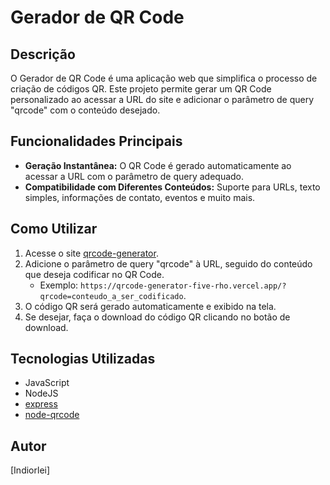 # Gerador de QR Code

## Descrição
O Gerador de QR Code é uma aplicação web que simplifica o processo de criação de códigos QR. Este projeto permite gerar um QR Code personalizado ao acessar a URL do site e adicionar o parâmetro de query "qrcode" com o conteúdo desejado.

## Funcionalidades Principais
- **Geração Instantânea:** O QR Code é gerado automaticamente ao acessar a URL com o parâmetro de query adequado.
- **Compatibilidade com Diferentes Conteúdos:** Suporte para URLs, texto simples, informações de contato, eventos e muito mais.

## Como Utilizar
1. Acesse o site [qrcode-generator](https://qrcode-generator-five-rho.vercel.app/).
2. Adicione o parâmetro de query "qrcode" à URL, seguido do conteúdo que deseja codificar no QR Code.
   - Exemplo: `https://qrcode-generator-five-rho.vercel.app/?qrcode=conteudo_a_ser_codificado`.
3. O código QR será gerado automaticamente e exibido na tela.
4. Se desejar, faça o download do código QR clicando no botão de download.

## Tecnologias Utilizadas
- JavaScript
- NodeJS
- [express](https://github.com/expressjs/express)
- [node-qrcode](https://github.com/soldair/node-qrcode)

## Autor
[Indiorlei]
